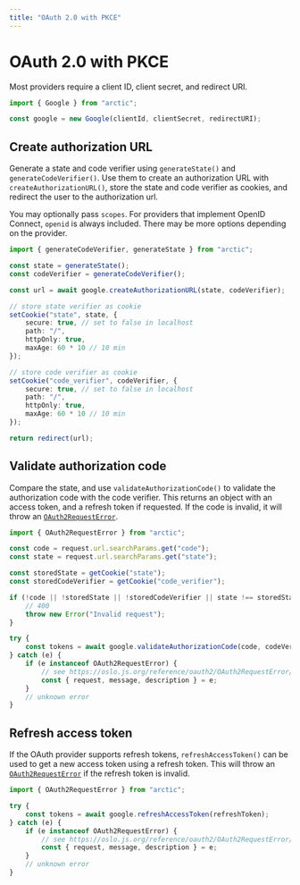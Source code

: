 ```yaml
---
title: "OAuth 2.0 with PKCE"
---
```


# OAuth 2.0 with PKCE

Most providers require a client ID, client secret, and redirect URI.

```ts
import { Google } from "arctic";

const google = new Google(clientId, clientSecret, redirectURI);
```

## Create authorization URL

Generate a state and code verifier using `generateState()` and `generateCodeVerifier()`. Use them to create an authorization URL with `createAuthorizationURL()`, store the state and code verifier as cookies, and redirect the user to the authorization url.

You may optionally pass `scopes`. For providers that implement OpenID Connect, `openid` is always included. There may be more options depending on the provider.

```ts
import { generateCodeVerifier, generateState } from "arctic";

const state = generateState();
const codeVerifier = generateCodeVerifier();

const url = await google.createAuthorizationURL(state, codeVerifier);

// store state verifier as cookie
setCookie("state", state, {
	secure: true, // set to false in localhost
	path: "/",
	httpOnly: true,
	maxAge: 60 * 10 // 10 min
});

// store code verifier as cookie
setCookie("code_verifier", codeVerifier, {
	secure: true, // set to false in localhost
	path: "/",
	httpOnly: true,
	maxAge: 60 * 10 // 10 min
});

return redirect(url);
```

## Validate authorization code

Compare the state, and use `validateAuthorizationCode()` to validate the authorization code with the code verifier. This returns an object with an access token, and a refresh token if requested. If the code is invalid, it will throw an [`OAuth2RequestError`](https://oslo.js.org/reference/oauth2/OAuth2RequestError).

```ts
import { OAuth2RequestError } from "arctic";

const code = request.url.searchParams.get("code");
const state = request.url.searchParams.get("state");

const storedState = getCookie("state");
const storedCodeVerifier = getCookie("code_verifier");

if (!code || !storedState || !storedCodeVerifier || state !== storedState) {
	// 400
	throw new Error("Invalid request");
}

try {
	const tokens = await google.validateAuthorizationCode(code, codeVerifier);
} catch (e) {
	if (e instanceof OAuth2RequestError) {
		// see https://oslo.js.org/reference/oauth2/OAuth2RequestError/
		const { request, message, description } = e;
	}
	// unknown error
}
```

## Refresh access token

If the OAuth provider supports refresh tokens, `refreshAccessToken()` can be used to get a new access token using a refresh token. This will throw an [`OAuth2RequestError`](https://oslo.js.org/reference/oauth2/OAuth2RequestError) if the refresh token is invalid.

```ts
import { OAuth2RequestError } from "arctic";

try {
	const tokens = await google.refreshAccessToken(refreshToken);
} catch (e) {
	if (e instanceof OAuth2RequestError) {
		// see https://oslo.js.org/reference/oauth2/OAuth2RequestError/
		const { request, message, description } = e;
	}
	// unknown error
}
```

